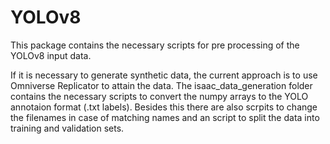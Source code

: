 # YOLOv8

This package contains the necessary scripts for pre processing of the YOLOv8 input data. 

If it is necessary to generate synthetic data, the current approach is to use Omniverse Replicator to attain the data. The isaac_data_generation folder contains the necessary scripts to convert the numpy arrays to the YOLO annotaion format (.txt labels). Besides this there are also scrpits to change the filenames in case of matching names and an script to split the data into training and validation sets.
